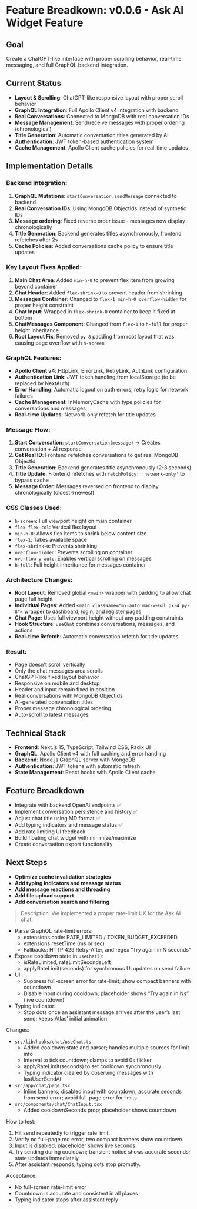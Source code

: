 # Feature Breadkown: v0.0.6 - **Ask AI Widget Feature**

## Goal
Create a ChatGPT-like interface with proper scrolling behavior, real-time messaging, and full GraphQL backend integration.

## Current Status 
- **Layout & Scrolling**: ChatGPT-like responsive layout with proper scroll behavior
- **GraphQL Integration**: Full Apollo Client v4 integration with backend
- **Real Conversations**: Connected to MongoDB with real conversation IDs
- **Message Management**: Send/receive messages with proper ordering (chronological)
- **Title Generation**: Automatic conversation titles generated by AI
- **Authentication**: JWT token-based authentication system
- **Cache Management**: Apollo Client cache policies for real-time updates

## Implementation Details

### Backend Integration:
1. **GraphQL Mutations**: `startConversation`, `sendMessage` connected to backend
2. **Real Conversation IDs**: Using MongoDB ObjectIds instead of synthetic IDs
3. **Message ordering**: Fixed reverse order issue - messages now display chronologically
4. **Title Generation**: Backend generates titles asynchronously, frontend refetches after 2s
5. **Cache Policies**: Added conversations cache policy to ensure title updates

### Key Layout Fixes Applied:
1. **Main Chat Area**: Added `min-h-0` to prevent flex item from growing beyond container
2. **Chat Header**: Added `flex-shrink-0` to prevent header from shrinking
3. **Messages Container**: Changed to `flex-1 min-h-0 overflow-hidden` for proper height constraint
4. **Chat Input**: Wrapped in `flex-shrink-0` container to keep it fixed at bottom
5. **ChatMessages Component**: Changed from `flex-1` to `h-full` for proper height inheritance
6. **Root Layout Fix**: Removed `py-8` padding from root layout that was causing page overflow with `h-screen`

### GraphQL Features:
- **Apollo Client v4**: HttpLink, ErrorLink, RetryLink, AuthLink configuration
- **Authentication Link**: JWT token handling from localStorage (to be replaced by NextAuth)
- **Error Handling**: Automatic logout on auth errors, retry logic for network failures
- **Cache Management**: InMemoryCache with type policies for conversations and messages
- **Real-time Updates**: Network-only refetch for title updates

### Message Flow:
1. **Start Conversation**: `startConversation(message)` → Creates conversation + AI response
2. **Get Real ID**: Frontend refetches conversations to get real MongoDB ObjectId
3. **Title Generation**: Backend generates title asynchronously (2-3 seconds)
4. **Title Update**: Frontend refetches with `fetchPolicy: 'network-only'` to bypass cache
5. **Message Order**: Messages reversed on frontend to display chronologically (oldest→newest)

### CSS Classes Used:
- `h-screen`: Full viewport height on main container
- `flex flex-col`: Vertical flex layout
- `min-h-0`: Allows flex items to shrink below content size
- `flex-1`: Takes available space
- `flex-shrink-0`: Prevents shrinking
- `overflow-hidden`: Prevents scrolling on container
- `overflow-y-auto`: Enables vertical scrolling on messages
- `h-full`: Full height inheritance for messages container

### Architecture Changes:
- **Root Layout**: Removed global `<main>` wrapper with padding to allow chat page full height
- **Individual Pages**: Added `<main className="mx-auto max-w-6xl px-4 py-8">` wrapper to dashboard, login, and register pages
- **Chat Page**: Uses full viewport height without any padding constraints
- **Hook Structure**: `useChat` combines conversations, messages, and actions
- **Real-time Refetch**: Automatic conversation refetch for title updates

### Result:
- Page doesn't scroll vertically
- Only the chat messages area scrolls
- ChatGPT-like fixed layout behavior
- Responsive on mobile and desktop
- Header and input remain fixed in position
- Real conversations with MongoDB ObjectIds
- AI-generated conversation titles
- Proper message chronological ordering
- Auto-scroll to latest messages

## Technical Stack
- **Frontend**: Next.js 15, TypeScript, Tailwind CSS, Radix UI
- **GraphQL**: Apollo Client v4 with full caching and error handling
- **Backend**: Node.js GraphQL server with MongoDB
- **Authentication**: JWT tokens with automatic refresh
- **State Management**: React hooks with Apollo Client cache

## Feature Breadkdown
- Integrate with backend OpenAI endpoints ✅
- Implement conversation persistence and history ✅
- Adjust chat title using MD format ✅
- Add typing indicators and message status ✅
- Add rate limiting UI feedback
- Build floating chat widget with minimize/maximize
- Create conversation export functionality

## Next Steps
- **Optimize cache invalidation strategies**
- **Add typing indicators and message status**
- **Add message reactions and threading**
- **Add file upload support**
- **Add conversation search and filtering**


> Description: We implemented a proper rate-limit UX for the Ask AI chat.

- Parse GraphQL rate-limit errors:
    - extensions.code: RATE_LIMITED / TOKEN_BUDGET_EXCEEDED
    - extensions.resetTime (ms or sec)
    - Fallbacks: HTTP 429 Retry-After, and regex “Try again in N seconds”
- Expose cooldown state in `useChat()`:
    - isRateLimited, rateLimitSecondsLeft
    - applyRateLimit(seconds) for synchronous UI updates on send failure
- UI:
    - Suppress full-screen error for rate-limit; show compact banners with countdown
    - Disable input during cooldown; placeholder shows “Try again in Ns” (live countdown)
- Typing indicator:
    - Stop dots once an assistant message arrives after the user’s last send; keeps Atlas’ initial animation

Changes:
- `src/lib/hooks/chat/useChat.ts`
    - Added cooldown state and parser; handles multiple sources for limit info
    - Interval to tick countdown; clamps to avoid 0s flicker
    - applyRateLimit(seconds) to set cooldown synchronously
    - Typing indicator cleared by observing messages with lastUserSendAt
- `src/app/chat/page.tsx`
    - Inline banners; disabled input with countdown; accurate seconds from send error; avoid full-page error for limits
- `src/components/chat/ChatInput.tsx`
    - Added cooldownSeconds prop; placeholder shows countdown

How to test:
1. Hit send repeatedly to trigger rate limit.
2. Verify no full-page red error; two compact banners show countdown.
3. Input is disabled; placeholder shows live seconds.
4. Try sending during cooldown; transient notice shows accurate seconds; state updates immediately.
5. After assistant responds, typing dots stop promptly.

Acceptance:
- No full-screen rate-limit error
- Countdown is accurate and consistent in all places
- Typing indicator stops after assistant reply